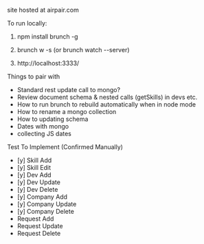 site hosted at airpair.com


To run locally:

1)   npm install brunch -g

2)   brunch w -s      (or  brunch watch --server)

3)   http://localhost:3333/



Things to pair with

- Standard rest update call to mongo?
- Review document schema & nested calls (getSkills) in devs etc.
- How to run brunch to rebuild automatically when in node mode
- How to rename a mongo collection
- How to updating schema
- Dates with mongo
- collecting JS dates



Test To Implement (Confirmed Manually)


- [y] Skill Add
- [y] Skill Edit
- [y] Dev Add
- [y] Dev Update
- [y] Dev Delete
- [y] Company Add
- [y] Company Update
- [y] Company Delete
- Request Add
- Request Update
- Request Delete